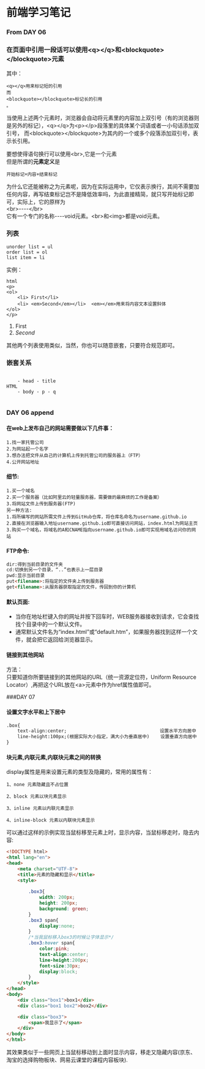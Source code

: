 # 前端学习笔记

### From DAY 06

### 在页面中引用一段话可以使用&#60;q&#62;&#60;/q&#62;和&#60;blockquote&#62;&#60;/blockquote&#62;元素
其中：
~~~
<q></q>用来标记短的引用
而
<blockquote></blockquote>标记长的引用
。
~~~
当使用上述两个元素时，浏览器会自动将元素里的内容加上双引号（有的浏览器则是另外的标记），&#60;q&#62;&#60;/q&#62;为&#60;p&#62;&#60;/p&#62;段落里的具体某个词语或者一小句话添加双引号，
而&#60;blockquote&#62;&#60;/blockquote&#62;为其内的一个或多个段落添加双引号，表示长引用。

要想使得语句换行可以使用&#60;br&#62;,它是一个元素  
但是所谓的**元素定义**是
~~~
开始标记+内容+结束标记
~~~
为什么它还能被称之为元素呢，因为在实际运用中，它仅表示换行，其间不需要加任何内容，再写结束标记岂不是降低效率吗，为此直接精简，就只写开始标记即可，实际上，它的原样为  
&#60;br&#62;----&#60;/br&#62;  
它有一个专门的名称----void元素。&#60;br&#62;和&#60;img&#62;都是void元素。


### 列表
~~~
unorder list = ul
order list = ol
list item = li
~~~

实例：
~~~
html
<p>
<ol>
    <li> First</li>
    <li> <em>Second</em></li>  <em></em>用来将内容文本设置斜体
</ol>
</p>
~~~
<p>
<ol>
    <li> First</li>
    <li> <em>Second</em></li>
</ol>

其他两个列表使用类似，当然，你也可以随意嵌套，只要符合规范即可。

### 嵌套关系
~~~
     
    - head - title
HTML
    - body - p - q
                      
~~~

### DAY 06 append

#### 在web上发布自己的网站需要做以下几件事：
~~~
1.找一家托管公司
2.为网站起一个名字
3.想办法把文件从自己的计算机上传到托管公司的服务器上（FTP）
4.公开网站地址
~~~

#### 细节:
```
1.买一个域名 
2.买一个服务器（比如阿里云的轻量服务器，需要做的最麻烦的工作是备案）
3.将网站文件上传到服务器(FTP)
另一种方法:
1.将所编写的网站所需文件上传到GitHub仓库，将仓库名命名为username.github.io
2.直接在浏览器输入地址username.github.io即可直接访问网站，index.html为网站主页
3.购买一个域名，将域名的A和CNAME指向username.github.io即可实现用域名访问你的网站
```
#### FTP命令:
```html
dir:得到当前目录的文件夹
cd:切换到另一个目录，“..”也表示上一层目录
pwd:显示当前目录
put<filename>:将指定的文件夹上传到服务器
get<filename>:从服务器获取指定的文件，传回到你的计算机
```
#### 默认页面:
- 当你在地址栏键入你的网址并按下回车时，WEB服务器接收到请求，它会查找找个目录中的一个默认文件。
- 通常默认文件名为“index.html”或“default.htm”，如果服务器找到这样一个文件，就会把它返回给浏览器显示。

#### 链接到其他网站
方法：  
只要知道你所要链接到的其他网站的URL（统一资源定位符，Uniform Resource Locator）,再把这个URL放在&#60;a&#62;元素中作为href属性值即可。

###DAY 07
#### 设置文字水平和上下居中
~~~html
.box{
    text-align:center;                                  设置水平方向居中
    line-height:100px;(根据实际大小指定，满大小为垂直居中)    设置垂直方向居中
}
~~~

#### 块元素,内联元素,内联块元素之间的转换

display属性是用来设置元素的类型及隐藏的，常用的属性有：
~~~
1、none 元素隐藏且不占位置

2、block 元素以块元素显示

3、inline 元素以内联元素显示

4、inline-block 元素以内联块元素显示
~~~
可以通过这样的示例实现当鼠标移至元素上时，显示内容，当鼠标移走时，隐去内容:
~~~html
<!DOCTYPE html>
<html lang="en">
<head>
    <meta charset="UTF-8">
    <title>元素的隐藏和显示</title>
    <style>
        
        .box3{
            width: 200px;
            height: 200px;
            background: green;
        }
        .box3 span{
            display:none;
        }
        /*当我鼠标移入box3的时候让字体显示*/
        .box3:hover span{
            color:pink;
            text-align:center;
            line-height:200px;
            font-size:30px;
            display:block;
        }
    </style>
</head>
<body>
    <div class="box1">box1</div>
    <div class="box1 box2">box2</div>

    <div class="box3">
        <span>我显示了</span>
    </div>
</body>
</html>
~~~
其效果类似于一些网页上当鼠标移动到上面时显示内容，移走又隐藏内容(京东、淘宝的选择购物板块、网易云课堂的课程内容板块).
